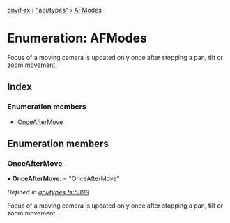 [onvif-rx](../README.md) › ["api/types"](../modules/_api_types_.md) › [AFModes](_api_types_.afmodes.md)

# Enumeration: AFModes

Focus of a moving camera is updated only once after stopping a pan, tilt or zoom movement.

## Index

### Enumeration members

* [OnceAfterMove](_api_types_.afmodes.md#onceaftermove)

## Enumeration members

###  OnceAfterMove

• **OnceAfterMove**: = "OnceAfterMove"

*Defined in [api/types.ts:5399](https://github.com/patrickmichalina/onvif-rx/blob/3e9b152/src/api/types.ts#L5399)*

Focus of a moving camera is updated only once after stopping a pan, tilt or zoom movement.
